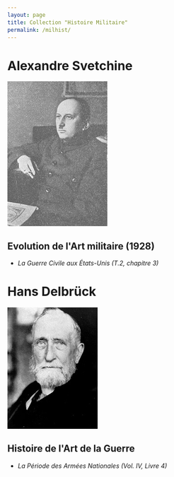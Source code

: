 ```yaml
---
layout: page
title: Collection "Histoire Militaire"
permalink: /milhist/
---
```


# Alexandre Svetchine

![Svetchine](svechin.jpg)

## Evolution de l'Art militaire (1928)

- *La Guerre Civile aux États-Unis (T.2, chapitre 3)*



# Hans Delbrück

![Hans Delbrück](Delbruck.jpg)

## Histoire de l'Art de la Guerre

- *La Période des Armées Nationales (Vol. IV, Livre 4)*




